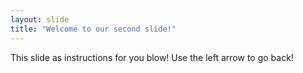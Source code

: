 ```yaml
---
layout: slide
title: "Welcome to our second slide!"
---
```

This slide as instructions for you blow!
Use the left arrow to go back!
